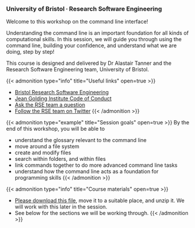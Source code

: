 ### University of Bristol ∙ Research Software Engineering

Welcome to this workshop on the command line interface!

Understanding the command line is an important foundation for all kinds of computational skills. In this session, we will guide you through using the command line, building your confidence, and understand what we are doing, step by step!

This course is designed and delivered by Dr Alastair Tanner and the Research Software Engineering team, University of Bristol.

{{< admonition type="info" title="Useful links" open=true >}}
- [Bristol Research Software Engineering](https://www.bristol.ac.uk/acrc/research-software-engineering/)
- [Jean Golding Institute Code of Conduct](https://www.bristol.ac.uk/golding/what-we-do/people/code-of-conduct-/)
- [Ask the RSE team a question](ask-rse@bristol.ac.uk)
- [Follow the RSE team on Twitter](https://twitter.com/bristolrse)
{{< /admonition >}}

{{< admonition type="example" title="Session goals" open=true >}}
By the end of this workshop, you will be able to
- understand the glossary relevant to the command line
- move around a file system
- create and modify files
- search within folders, and within files
- link commands together to do more advanced command line tasks
- understand how the command line acts as a foundation for programming skills
{{< /admonition >}}

{{< admonition type="info" title="Course materials" open=true >}}
- [Please download this file](https://github.com/altanner/intro-to-command-line/raw/master/command-line-files.zip), move it to a suitable place, and unzip it. We will work with this later in the session.
- See below for the sections we will be working through.
{{< /admonition >}}



